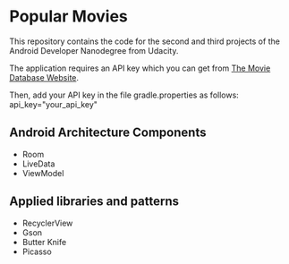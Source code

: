 # Popular Movies
This repository contains the code for the second and third projects of the Android Developer Nanodegree from Udacity.

The application requires an API key which you can get from [The Movie Database Website](https://www.themoviedb.org).

Then, add your API key in the file gradle.properties as follows: api_key="your_api_key"

## Android Architecture Components
- Room
- LiveData
- ViewModel

## Applied libraries and patterns
- RecyclerView
- Gson
- Butter Knife
- Picasso

